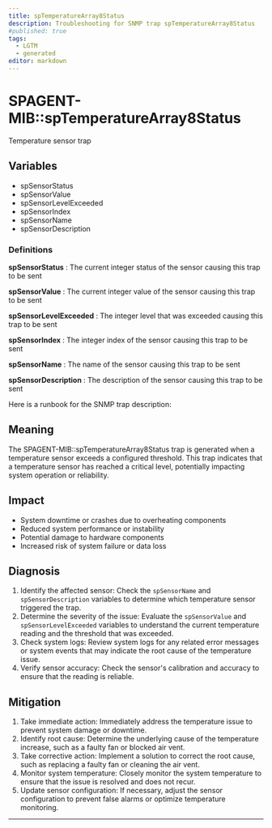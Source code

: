 ```yaml
---
title: spTemperatureArray8Status
description: Troubleshooting for SNMP trap spTemperatureArray8Status
#published: true
tags:
  - LGTM
  - generated
editor: markdown
---
```


# SPAGENT-MIB::spTemperatureArray8Status 

Temperature sensor trap 


## Variables


  - spSensorStatus
  - spSensorValue
  - spSensorLevelExceeded
  - spSensorIndex
  - spSensorName
  - spSensorDescription 

### Definitions 


**spSensorStatus** 
: The current integer status of the sensor causing this trap to be sent 

**spSensorValue** 
: The current integer value of the sensor causing this trap to be sent 

**spSensorLevelExceeded** 
: The integer level that was exceeded causing this trap to be sent 

**spSensorIndex** 
: The integer index of the sensor causing this trap to be sent 

**spSensorName** 
: The name of the sensor causing this trap to be sent 

**spSensorDescription** 
: The description of the sensor causing this trap to be sent 


Here is a runbook for the SNMP trap description:

## Meaning

The SPAGENT-MIB::spTemperatureArray8Status trap is generated when a temperature sensor exceeds a configured threshold. This trap indicates that a temperature sensor has reached a critical level, potentially impacting system operation or reliability.

## Impact

* System downtime or crashes due to overheating components
* Reduced system performance or instability
* Potential damage to hardware components
* Increased risk of system failure or data loss

## Diagnosis

1. Identify the affected sensor: Check the `spSensorName` and `spSensorDescription` variables to determine which temperature sensor triggered the trap.
2. Determine the severity of the issue: Evaluate the `spSensorValue` and `spSensorLevelExceeded` variables to understand the current temperature reading and the threshold that was exceeded.
3. Check system logs: Review system logs for any related error messages or system events that may indicate the root cause of the temperature issue.
4. Verify sensor accuracy: Check the sensor's calibration and accuracy to ensure that the reading is reliable.

## Mitigation

1. Take immediate action: Immediately address the temperature issue to prevent system damage or downtime.
2. Identify root cause: Determine the underlying cause of the temperature increase, such as a faulty fan or blocked air vent.
3. Take corrective action: Implement a solution to correct the root cause, such as replacing a faulty fan or cleaning the air vent.
4. Monitor system temperature: Closely monitor the system temperature to ensure that the issue is resolved and does not recur.
5. Update sensor configuration: If necessary, adjust the sensor configuration to prevent false alarms or optimize temperature monitoring.
---




